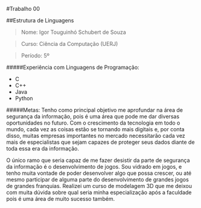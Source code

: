 #Trabalho 00

##Estrutura de Linguagens

>Nome: Igor Touguinhó Schubert de Souza

>Curso: Ciência da Computação (UERJ)

>Período: 5º


#####Experiência com Linguagens de Programação:
  - C
  - C++
  - Java
  - Python

#####Metas:
  Tenho como principal objetivo me aprofundar na área de segurança da informação, pois é uma área que pode me dar diversas oportunidades no futuro. Com o crescimento da tecnologia em todo o mundo, cada vez as coisas estão se tornando mais digitais e, por conta disso, muitas empresas importantes no mercado necessitarão cada vez mais de especialistas que sejam capazes de proteger seus dados diante de toda essa era da informação.
  
  O único ramo que seria capaz de me fazer desistir da parte de segurança da informação é o desenvolvimento de jogos. Sou vidrado em jogos, e tenho muita vontade de poder desenvolver algo que possa crescer, ou até mesmo participar de alguma parte do desenvolvimento de grandes jogos de grandes franquias. Realizei um curso de modelagem 3D que me deixou com muita dúvida sobre qual seria minha especialização após a faculdade pois é uma área de muito sucesso também.
  
  
  
  
